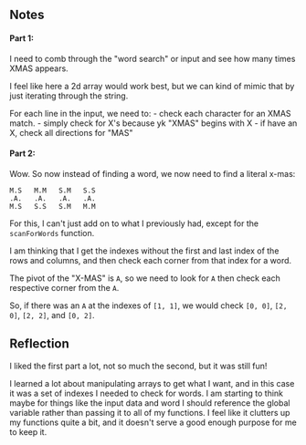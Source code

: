 ## Notes
#### Part 1:
I need to comb through the "word search" or input and see how many times XMAS appears. 

I feel like here a 2d array would work best, but we can kind of mimic that by just iterating through the string. 

For each line in the input, we need to:
    - check each character for an XMAS match.
        - simply check for X's because yk "XMAS" begins with X
        - if have an X, check all directions for "MAS"

#### Part 2:
Wow. So now instead of finding a word, we now need to find a literal x-mas:
```
M.S   M.M   S.M   S.S
.A.   .A.   .A.   .A.
M.S   S.S   S.M   M.M
```

For this, I can't just add on to what I previously had, except for the `scanForWords` function.

I am thinking that I get the indexes without the first and last index of the rows and columns, and then check each corner from that index for a word.

The pivot of the "X-MAS" is `A`, so we need to look for `A` then check each respective corner from the `A`.

So, if there was an `A` at the indexes of `[1, 1]`, we would check `[0, 0]`, `[2, 0]`, `[2, 2]`, and `[0, 2]`.

## Reflection
I liked the first part a lot, not so much the second, but it was still fun!

I learned a lot about manipulating arrays to get what I want, and in this case it was a set of indexes I needed to check for words. I am starting to think maybe for things like the input data and word I should reference the global variable rather than passing it to all of my functions. I feel like it clutters up my functions quite a bit, and it doesn't serve a good enough purpose for me to keep it.